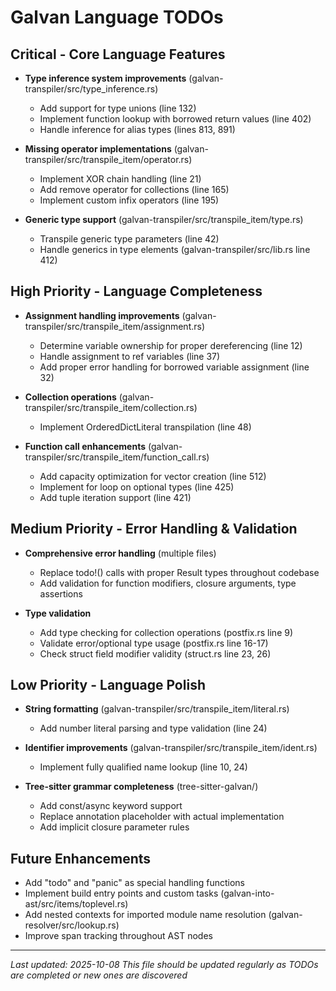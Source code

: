 # Galvan Language TODOs

## Critical - Core Language Features
- **Type inference system improvements** (galvan-transpiler/src/type_inference.rs)
  - Add support for type unions (line 132)  
  - Implement function lookup with borrowed return values (line 402)
  - Handle inference for alias types (lines 813, 891)

- **Missing operator implementations** (galvan-transpiler/src/transpile_item/operator.rs)
  - Implement XOR chain handling (line 21)
  - Add remove operator for collections (line 165)
  - Implement custom infix operators (line 195)

- **Generic type support** (galvan-transpiler/src/transpile_item/type.rs)
  - Transpile generic type parameters (line 42)
  - Handle generics in type elements (galvan-transpiler/src/lib.rs line 412)

## High Priority - Language Completeness
- **Assignment handling improvements** (galvan-transpiler/src/transpile_item/assignment.rs)
  - Determine variable ownership for proper dereferencing (line 12)
  - Handle assignment to ref variables (line 37)
  - Add proper error handling for borrowed variable assignment (line 32)

- **Collection operations** (galvan-transpiler/src/transpile_item/collection.rs)
  - Implement OrderedDictLiteral transpilation (line 48)

- **Function call enhancements** (galvan-transpiler/src/transpile_item/function_call.rs)
  - Add capacity optimization for vector creation (line 512)
  - Implement for loop on optional types (line 425)
  - Add tuple iteration support (line 421)

## Medium Priority - Error Handling & Validation
- **Comprehensive error handling** (multiple files)
  - Replace todo!() calls with proper Result types throughout codebase
  - Add validation for function modifiers, closure arguments, type assertions

- **Type validation** 
  - Add type checking for collection operations (postfix.rs line 9)
  - Validate error/optional type usage (postfix.rs line 16-17)
  - Check struct field modifier validity (struct.rs line 23, 26)

## Low Priority - Language Polish
- **String formatting** (galvan-transpiler/src/transpile_item/literal.rs)
  - Add number literal parsing and type validation (line 24)

- **Identifier improvements** (galvan-transpiler/src/transpile_item/ident.rs)  
  - Implement fully qualified name lookup (line 10, 24)

- **Tree-sitter grammar completeness** (tree-sitter-galvan/)
  - Add const/async keyword support
  - Replace annotation placeholder with actual implementation
  - Add implicit closure parameter rules

## Future Enhancements
- Add "todo" and "panic" as special handling functions
- Implement build entry points and custom tasks (galvan-into-ast/src/items/toplevel.rs)
- Add nested contexts for imported module name resolution (galvan-resolver/src/lookup.rs)
- Improve span tracking throughout AST nodes

---
*Last updated: 2025-10-08*
*This file should be updated regularly as TODOs are completed or new ones are discovered*